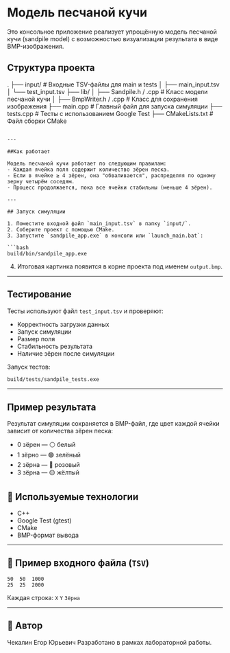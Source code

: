 

# Модель песчаной кучи

Это консольное приложение реализует упрощённую модель песчаной кучи (sandpile model) с возможностью визуализации результата в виде BMP-изображения.

## Структура проекта

.
├── input/                 # Входные TSV-файлы для main и tests
│   ├── main_input.tsv
│   └── test_input.tsv
├── lib/
│   ├── Sandpile.h / .cpp  # Класс модели песчаной кучи
│   ├── BmpWriter.h / .cpp # Класс для сохранения изображения
├── main.cpp               # Главный файл для запуска симуляции
├── tests.cpp              # Тесты с использованием Google Test
├── CMakeLists.txt         # Файл сборки CMake

```

---

##Как работает

Модель песчаной кучи работает по следующим правилам:
- Каждая ячейка поля содержит количество зёрен песка.
- Если в ячейке ≥ 4 зёрен, она "обваливается", распределяя по одному зерну четырём соседям.
- Процесс продолжается, пока все ячейки стабильны (меньше 4 зёрен).

---

## Запуск симуляции

1. Поместите входной файл `main_input.tsv` в папку `input/`.
2. Соберите проект с помощью CMake.
3. Запустите `sandpile_app.exe` в консоли или `launch_main.bat`:

```bash
build/bin/sandpile_app.exe
```

4. Итоговая картинка появится в корне проекта под именем `output.bmp`.

---

## Тестирование

Тесты используют файл `test_input.tsv` и проверяют:
- Корректность загрузки данных
- Запуск симуляции
- Размер поля
- Стабильность результата
- Наличие зёрен после симуляции

Запуск тестов:

```bash
build/tests/sandpile_tests.exe
```

---

## Пример результата

Результат симуляции сохраняется в BMP-файл, где цвет каждой ячейки зависит от количества зёрен песка:

- 0 зёрен — ⚪ белый
- 1 зёрно  — 🟢 зелёный
- 2 зёрна — 🌸 розовый
- 3 зёрна — 🟡 жёлтый


## 🔧 Используемые технологии

- C++
- Google Test (gtest)
- CMake
- BMP-формат вывода

---

## 📂 Пример входного файла (`TSV`)

```
50	50	1000
25	25	2000
```

Каждая строка: `X` `Y` `Зёрна`

---

## 📝 Автор
Чекалин Егор Юрьевич
Разработано в рамках лабораторной работы.  

```